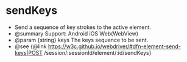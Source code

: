 # sendKeys

* Send a sequence of key strokes to the active element.
* @summary Support: Android iOS Web(WebView)
* @param {string} keys The keys sequence to be sent.
* @see {@link https://w3c.github.io/webdriver/#dfn-element-send-keys|POST /session/:sessionId/element/:id/sendKeys}
